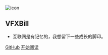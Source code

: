 ![icon](https://cdn.jsdelivr.net/gh/wugenqiang/StaticRepo/images/icon.png)

## VFXBill

- 互联网是有记忆的，我想留下一些成长的脚印。


[GitHub](https://github.com/TimeVfx/vfxblog)
[开始阅读](README.md)


